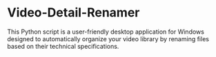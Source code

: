 # Video-Detail-Renamer
This Python script is a user-friendly desktop application for Windows designed to automatically organize your video library by renaming files based on their technical specifications. 
